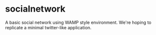 socialnetwork
=============

A basic social network using WAMP style environment.  We're hoping to replicate a minimal twitter-like application.
